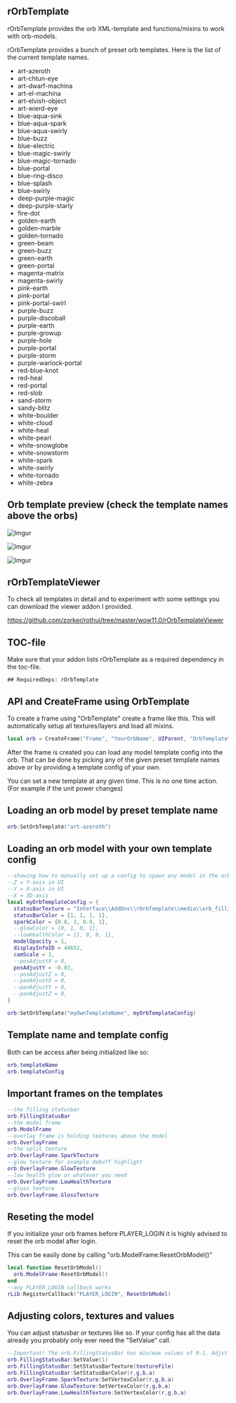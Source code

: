 ## rOrbTemplate

rOrbTemplate provides the orb XML-template and functions/mixins to work with orb-models.

rOrbTemplate provides a bunch of preset orb templates. Here is the list of the current template names.

 - art-azeroth
 - art-chtun-eye
 - art-dwarf-machina
 - art-el-machina
 - art-elvish-object
 - art-wierd-eye
 - blue-aqua-sink
 - blue-aqua-spark
 - blue-aqua-swirly
 - blue-buzz
 - blue-electric
 - blue-magic-swirly
 - blue-magic-tornado
 - blue-portal
 - blue-ring-disco
 - blue-splash
 - blue-swirly
 - deep-purple-magic
 - deep-purple-starly
 - fire-dot
 - golden-earth
 - golden-marble
 - golden-tornado
 - green-beam
 - green-buzz
 - green-earth
 - green-portal
 - magenta-matrix
 - magenta-swirly
 - pink-earth
 - pink-portal
 - pink-portal-swirl
 - purple-buzz
 - purple-discoball
 - purple-earth
 - purple-growup
 - purple-hole
 - purple-portal
 - purple-storm
 - purple-warlock-portal
 - red-blue-knot
 - red-heal
 - red-portal
 - red-slob
 - sand-storm
 - sandy-blitz
 - white-boulder
 - white-cloud
 - white-heal
 - white-pearl
 - white-snowglobe
 - white-snowstorm
 - white-spark
 - white-swirly
 - white-tornado
 - white-zebra

## Orb template preview (check the template names above the orbs)

![Imgur](https://i.imgur.com/35EQN9O.jpeg)

![Imgur](https://i.imgur.com/0sJ1wbp.jpeg)

![Imgur](https://i.imgur.com/VyMTRSD.jpeg)

## rOrbTemplateViewer

To check all templates in detail and to experiment with some settings you can download the viewer addon I provided.

https://github.com/zorker/rothui/tree/master/wow11.0/rOrbTemplateViewer

## TOC-file

Make sure that your addon lists rOrbTemplate as a required dependency in the toc-file.

```
## RequiredDeps: rOrbTemplate
```

## API and CreateFrame using OrbTemplate

To create a frame using "OrbTemplate" create a frame like this.
This will automatically setup all textures/layers and load all mixins.

```lua
local orb = CreateFrame("Frame", "YourOrbName", UIParent, "OrbTemplate")
```

After the frame is created you can load any model template config into the orb.
That can be done by picking any of the given preset template names above or by providing a template config of your own.

You can set a new template at any given time. This is no one time action. (For example if the unit power changes)

## Loading an orb model by preset template name

```lua
orb:SetOrbTemplate("art-azeroth")
```

## Loading an orb model with your own template config

```lua
--showing how to manually set up a config to spawn any model in the orb
--Z = Y-axis in UI
--Y = X-axis in UI
--X = 3D-axis
local myOrbTemplateConfig = {
  statusBarTexture = "Interface\\AddOns\\rOrbTemplate\\media\\orb_filling16",
  statusBarColor = {1, 1, 1, 1},
  sparkColor = {0.8, 1, 0.9, 1},
  --glowColor = {0, 1, 0, 1},
  --lowHealthColor = {1, 0, 0, 1},
  modelOpacity = 1,
  displayInfoID = 44652,
  camScale = 1,
  --posAdjustX = 0,
  posAdjustY = -0.03,
  --posAdjustZ = 0,
  --panAdjustX = 0,
  --panAdjustY = 0,
  --panAdjustZ = 0,
}

orb:SetOrbTemplate("myOwnTemplateName", myOrbTemplateConfig)
```

## Template name and template config

Both can be access after being initialized like so:

```lua
orb.templateName
orb.templateConfig
```

## Important frames on the templates

```lua
--the filling statusbar
orb.FillingStatusBar
--the model frame
orb.ModelFrame
--overlay frame is holding textures above the model
orb.OverlayFrame
--the split texture
orb.OverlayFrame.SparkTexture
--glow texture for example debuff highlight
orb.OverlayFrame.GlowTexture
--low health glow or whatever you need
orb.OverlayFrame.LowHealthTexture
--gloss texture
orb.OverlayFrame.GlossTexture
```

## Reseting the model

If you initialize your orb frames before PLAYER_LOGIN it is highly advised to reset the orb model after login.

This can be easily done by calling "orb.ModelFrame:ResetOrbModel()"

```lua
local function ResetOrbModel()
  orb.ModelFrame:ResetOrbModel()
end
--any PLAYER_LOGIN callback works
rLib:RegisterCallback("PLAYER_LOGIN", ResetOrbModel)
```

## Adjusting colors, textures and values

You can adjust statusbar or textures like so. If your config has all the data already you probably only ever need the "SetValue" call.

```lua
--Important! The orb.FillingStatusBar has min/max values of 0-1. Adjst your value calls accordingly
orb.FillingStatusBar:SetValue(1)
orb.FillingStatusBar:SetStatusBarTexture(textureFile)
orb.FillingStatusBar:SetStatusBarColor(r,g,b,a)
orb.OverlayFrame.SparkTexture:SetVertexColor(r,g,b,a)
orb.OverlayFrame.GlowTexture:SetVertexColor(r,g,b,a)
orb.OverlayFrame.LowHealthTexture:SetVertexColor(r,g,b,a)
```